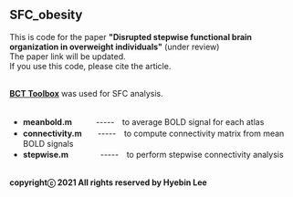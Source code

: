 ## SFC_obesity ##
This is code for the paper **"Disrupted stepwise functional brain organization in overweight individuals"** (under review)<br />
The paper link will be updated.<br />
If you use this code, please cite the article.<br /><br />

**[BCT Toolbox](https://sites.google.com/site/bctnet/)** was used for SFC analysis.<br /><br />

- **meanbold.m**　　　-----　to average BOLD signal for each atlas<br />
- **connectivity.m**　　-----　to compute connectivity matrix from mean BOLD signals<br />
- **stepwise.m**　　　　-----　to perform stepwise connectivity analysis<br /><br />

**copyrightⓒ 2021 All rights reserved by Hyebin Lee<br /><br />**
